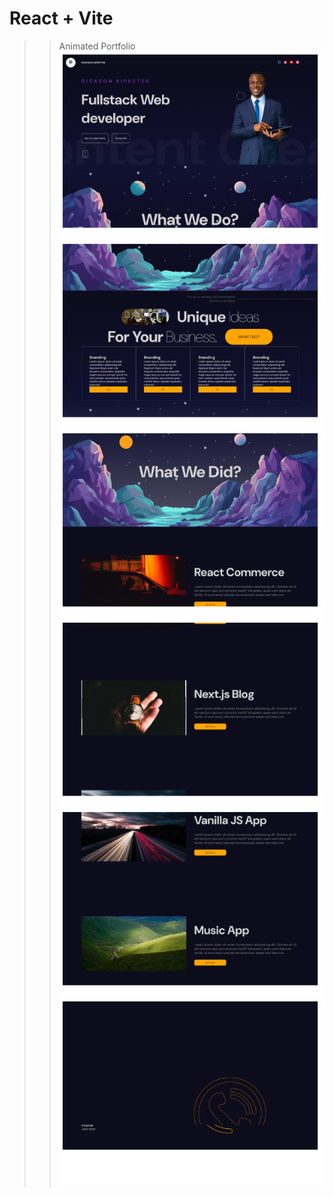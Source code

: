 # React + Vite

>>Animated Portfolio
![image 1](./finalPdf%20(2)_page-0001.jpg)
![image 1](./finalPdf%20(2)_page-0002.jpg)
![image 1](./finalPdf%20(2)_page-0003.jpg)
![image 1](./finalPdf%20(2)_page-0004.jpg)
![image 1](./finalPdf%20(2)_page-0005.jpg)
![image 1](./finalPdf%20(2)_page-0006.jpg)

